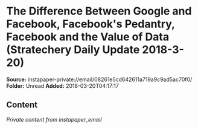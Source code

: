 # The Difference Between Google and Facebook, Facebook's Pedantry, Facebook and the Value of Data (Stratechery Daily Update 2018-3-20)

**Source:** instapaper-private://email/08261e5cd642611a719a9c9ad5ac70f0/
**Folder:** Unread
**Added:** 2018-03-20T04:17:17




## Content
*Private content from instapaper_email*
